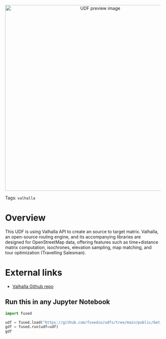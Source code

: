 <!--fused:pin=10-->
<!--fused:preview-->
<p align="center"><img src="https://fused-magic.s3.us-west-2.amazonaws.com/thumbnails/udfs-staging/Get_Isochrone.png" width="600" alt="UDF preview image"></p>

<!--fused:tags-->
Tags: `valhalla`

<!--fused:readme-->
# Overview

This UDF is using Valhalla API to create an source to target matrix. Valhalla, an open-source routing engine, and its accompanying libraries are designed for OpenStreetMap data, offering features such as time+distance matrix computation, isochrones, elevation sampling, map matching, and tour optimization (Travelling Salesman).

# External links

- [Valhalla Github repo](https://github.com/valhalla/valhalla)

## Run this in any Jupyter Notebook

```python
import fused

udf = fused.load("https://github.com/fusedio/udfs/tree/main/public/Get_Source_To_Targets")
gdf = fused.run(udf=udf)
gdf
```
